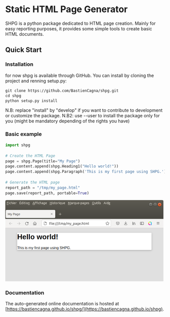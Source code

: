 # Static HTML Page Generator
SHPG is a python package dedicated to HTML page creation. Mainly for easy reporting purposes, it provides some simple tools to create basic HTML documents.

## Quick Start
### Installation
for now shpg is available through GitHub. You can install by cloning the project and renning setup.py:
```shell
git clone https://github.com/BastienCagna/shpg.git
cd shpg
python setup.py install
```
N.B: replace "install" by "develop" if you want to contribute to development or customize the package.
N.B2: use --user to install the package only for you (might be mandatory depending of the rights you have)

### Basic example
```python
import shpg

# Create the HTML Page
page = shpg.Page(title="My Page")
page.content.append(shpg.Heading1("Hello world!"))
page.content.append(shpg.Paragraph('This is my first page using SHPG.'))

# Generate the HTML page
report_path = "/tmp/my_page.html"
page.save(report_path, portable=True)
```
<img src="https://github.com/BastienCagna/shpg/blob/c5e69ac3d20bc46620f2892355ea16930e78c609/doc/index/basic_page.png" width="500px" height="auto" >

### Documentation
The auto-generated online documentation is hosted at [https://bastiencagna.github.io/shpg/](https://bastiencagna.github.io/shpg).
